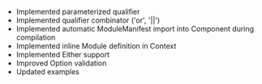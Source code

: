  * Implemented parameterized qualifier
 * Implemented qualifier combinator ('or', '||')
 * Implemented automatic ModuleManifest import into Component during compilation
 * Implemented inline Module definition in Context
 * Implemented Either support
 * Improved Option validation
 * Updated examples

